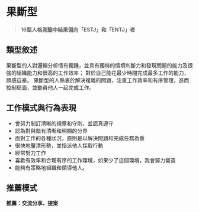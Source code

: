 # 果斷型
> **16型人格測驗中結果偏向「ESTJ」和「ENTJ」者** 

## 類型敘述
果斷型的人對邏輯分析情有獨鍾，並具有獨特的情境判斷力和發現問題的能力及很強的組織能力和很高的工作效率；
對於自己能花最少時間完成最多工作的能力，頗感自豪。
果斷型的人熱衷於解決複雜的問題，注重工作效率和有序管理，進而控制局面，並動員他人一起完成工作。


## 工作模式與行為表現
+ 會努力制訂清晰的規章和守則，並認真遵守
+ 認為對與錯有清晰和明顯的分界
+ 面對工作的各種狀況，原則是以解決問題和完成任務為重
+ 很快地釐清形勢，並指派他人採取行動
+ 經常努力工作
+ 喜歡有效率和合理有序的工作環境，如果少了這個環境，我會努力營造
+ 能夠有策略地組織和領導他人。

## 推薦模式
**推薦：交流分享、提案**
